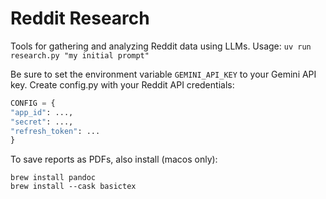 # Reddit Research

Tools for gathering and analyzing Reddit data using LLMs.
Usage:
```uv run research.py "my initial prompt"```

Be sure to set the environment variable `GEMINI_API_KEY` to your Gemini API key.
Create config.py with your Reddit API credentials:
```python
CONFIG = {
"app_id": ...,
"secret": ...,
"refresh_token": ...
}
```

To save reports as PDFs, also install (macos only):
```
brew install pandoc
brew install --cask basictex
```
